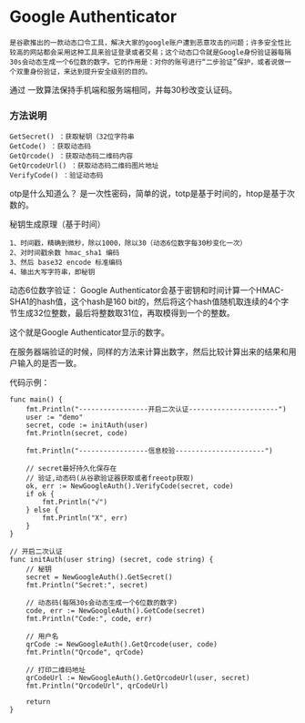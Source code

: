 # Google Authenticator

`是谷歌推出的一款动态口令工具，解决大家的google账户遭到恶意攻击的问题；许多安全性比较高的网站都会采用这种工具来验证登录或者交易；这个动态口令就是Google身份验证器每隔30s会动态生成一个6位数的数字。它的作用是：对你的账号进行“二步验证”保护，或者说做一个双重身份验证，来达到提升安全级别的目的。`

通过 一致算法保持手机端和服务端相同，并每30秒改变认证码。

### 方法说明
    GetSecret() ：获取秘钥（32位字符串
    GetCode() ：获取动态码
    GetQrcode() ：获取动态码二维码内容
    GetQrcodeUrl() ：获取动态码二维码图片地址
    VerifyCode() ：验证动态码

otp是什么知道么？ 是一次性密码，简单的说，totp是基于时间的，htop是基于次数的。

秘钥生成原理（基于时间）

    1、时间戳，精确到微秒，除以1000，除以30（动态6位数字每30秒变化一次）
    2、对时间戳余数 hmac_sha1 编码
    3、然后 base32 encode 标准编码
    4、输出大写字符串，即秘钥

动态6位数字验证：
Google Authenticator会基于密钥和时间计算一个HMAC-SHA1的hash值，这个hash是160 bit的，然后将这个hash值随机取连续的4个字节生成32位整数，最后将整数取31位，再取模得到一个的整数。

这个就是Google Authenticator显示的数字。

在服务器端验证的时候，同样的方法来计算出数字，然后比较计算出来的结果和用户输入的是否一致。

代码示例：

 	func main() {
 	    fmt.Println("-----------------开启二次认证----------------------")
 	    user := "demo"
 	    secret, code := initAuth(user)
 	    fmt.Println(secret, code)

 	    fmt.Println("-----------------信息校验----------------------")
 
 	    // secret最好持久化保存在
 	    // 验证,动态码(从谷歌验证器获取或者freeotp获取)
 	    ok, err := NewGoogleAuth().VerifyCode(secret, code)
 	    if ok {
 		    fmt.Println("√")
 	    } else {
 	    	fmt.Println("X", err)
 	    }
    }
 
    // 开启二次认证
    func initAuth(user string) (secret, code string) {
 	    // 秘钥
 	    secret = NewGoogleAuth().GetSecret()
 	    fmt.Println("Secret:", secret)
 
 	    // 动态码(每隔30s会动态生成一个6位数的数字)
 	    code, err := NewGoogleAuth().GetCode(secret)
 	    fmt.Println("Code:", code, err)
 
 	    // 用户名
 	    qrCode := NewGoogleAuth().GetQrcode(user, code)
 	    fmt.Println("Qrcode", qrCode)
 
 	    // 打印二维码地址
 	    qrCodeUrl := NewGoogleAuth().GetQrcodeUrl(user, secret)
 	    fmt.Println("QrcodeUrl", qrCodeUrl)
 
 	    return
    }